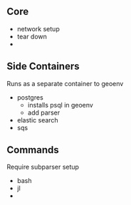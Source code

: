 

## Core

- network setup
- tear down
- 


## Side Containers

Runs as a separate container to geoenv

- postgres
  - installs psql in geoenv
  - add parser
- elastic search
- sqs


## Commands

Require subparser setup

- bash
- jl
- 